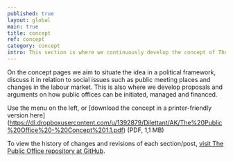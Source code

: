 ```yaml
---
published: true
layout: global
main: true
title: concept
ref: concept
category: concept
intro: This section is where we continuously develop the concept of The Public Office
---
```


On the concept pages we aim to situate the idea in a political framework, discuss it in relation to social issues such as public meeting places and changes in the labour market. This is also where we develop proposals and arguments on how public offices can be initiated, managed and financed.   

Use the menu on the left, or [download the concept in a printer-friendly version here] (https://dl.dropboxusercontent.com/u/1392879/Dilettant/AK/The%20Public%20Office%20-%20Concept%201.1.pdf) (PDF, 1,1 MB)

To view the history of changes and revisions of each section/post, [visit The Public Office repository at GitHub](https://github.com/dilettant/thepublicoffice).
